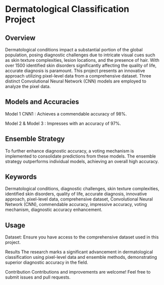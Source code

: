 # Dermatological Classification Project
## Overview
Dermatological conditions impact a substantial portion of the global population, posing diagnostic challenges due to intricate visual cues such as skin texture complexities, lesion locations, and the presence of hair. With over 1500 identified skin disorders significantly affecting the quality of life, accurate diagnosis is paramount. This project presents an innovative approach utilizing pixel-level data from a comprehensive dataset. Three distinct Convolutional Neural Network (CNN) models are employed to analyze the pixel data.

## Models and Accuracies
Model 1 CNN1 : Achieves a commendable accuracy of 98%.

Model 2 & Model 3 : Impresses with an accuracy of 97%.

## Ensemble Strategy
To further enhance diagnostic accuracy, a voting mechanism is implemented to consolidate predictions from these models. The ensemble strategy outperforms individual models, achieving an overall high accuracy.

## Keywords
Dermatological conditions, diagnostic challenges, skin texture complexities, identified skin disorders, quality of life, accurate diagnosis, innovative approach, pixel-level data, comprehensive dataset, Convolutional Neural Network (CNN), commendable accuracy, impressive accuracy, voting mechanism, diagnostic accuracy enhancement.

## Usage
Dataset: Ensure you have access to the comprehensive dataset used in this project.

Results
The research marks a significant advancement in dermatological classification using pixel-level data and ensemble methods, demonstrating superior diagnostic accuracy in the field.

Contribution
Contributions and improvements are welcome! Feel free to submit issues and pull requests.

